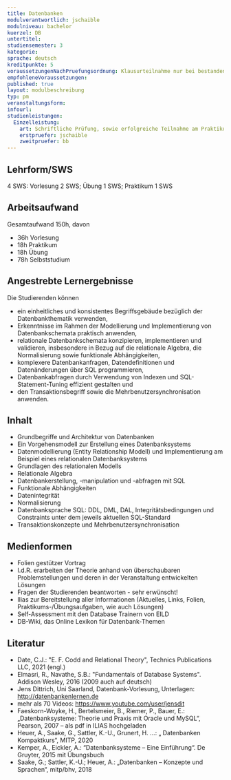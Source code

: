 ```yaml
---
title: Datenbanken
modulverantwortlich: jschaible
modulniveau: bachelor
kuerzel: DB
untertitel:
studiensemester: 3
kategorie:
sprache: deutsch
kreditpunkte: 5
voraussetzungenNachPruefungsordnung: Klausurteilnahme nur bei bestandenem DBS1‐Praktikum
empfohleneVoraussetzungen: 
published: true
layout: modulbeschreibung
typ: pm
veranstaltungsform: 
infourl: 
studienleistungen:
  Einzelleistung:
    art: Schriftliche Prüfung, sowie erfolgreiche Teilnahme am Praktikum als Prüfungsvorleistung.
    erstpruefer: jschaible
    zweitpruefer: bb
---
```


## Lehrform/SWS

4 SWS: Vorlesung 2 SWS; Übung 1 SWS; Praktikum 1 SWS

## Arbeitsaufwand

Gesamtaufwand 150h, davon 

- 36h Vorlesung 
- 18h Praktikum
- 18h Übung
- 78h Selbststudium 

## Angestrebte Lernergebnisse

Die Studierenden können

- ein einheitliches und konsistentes Begriffsgebäude bezüglich der Datenbankthematik verwenden,
- Erkenntnisse im Rahmen der Modellierung und Implementierung von Datenbankschemata praktisch anwenden,
- relationale Datenbankschemata konzipieren, implementieren und validieren, insbesondere in Bezug auf die relationale Algebra, die Normalisierung sowie funktionale Abhängigkeiten,
- komplexere Datenbankanfragen, Datendefinitionen und Datenänderungen über SQL programmieren, 
- Datenbankabfragen durch Verwendung von Indexen und SQL-Statement-Tuning effizient gestalten und  
- den Transaktionsbegriff sowie die Mehrbenutzersynchronisation anwenden.

## Inhalt
- Grundbegriffe und Architektur von Datenbanken  
- Ein Vorgehensmodell zur Erstellung eines Datenbanksystems
- Datenmodellierung (Entity Relationship Modell) und Implementierung am Beispiel eines relationalen Datenbanksystems
- Grundlagen des relationalen Modells
- Relationale Algebra
- Datenbankerstellung, -manipulation und -abfragen mit SQL
- Funktionale Abhängigkeiten
- Datenintegrität
- Normalisierung
- Datenbanksprache SQL: DDL, DML, DAL, Integritätsbedingungen und Constraints unter dem jeweils aktuellen SQL-Standard
- Transaktionskonzepte und Mehrbenutzersynchronisation


## Medienformen
* Folien gestützer Vortrag  
* I.d.R. erarbeiten der Theorie anhand von überschaubaren Problemstellungen und deren in der Veranstaltung entwickelten Lösungen 
* Fragen der Studierenden beantworten - sehr erwünscht!  
* Ilias zur Bereitstellung aller Informationen (Aktuelles, Links, Folien, Praktikums-/Übungsaufgaben, wie auch Lösungen)  
* Self-Assessment mit den Database Trainern von EILD 
* DB-Wiki, das Online Lexikon für Datenbank-Themen

## Literatur
- Date, C.J.: "E. F. Codd and Relational Theory", Technics Publications LLC, 2021 (engl.)
- Elmasri, R., Navathe, S.B.: "Fundamentals of Database Systems". Addison Wesley, 2016 (2009 auch auf deutsch)
- Jens Dittrich, Uni Saarland, Datenbank-Vorlesung, Unterlagen: http://datenbankenlernen.de
- mehr als 70 Videos: https://www.youtube.com/user/jensdit
- Faeskorn-Woyke, H., Bertelsmeier, B., Riemer, P., Bauer, E.: „Datenbanksysteme: Theorie und Praxis mit Oracle und MySQL“, Pearson, 2007 – als pdf in ILIAS hochgeladen
- Heuer, A., Saake, G., Sattler, K.-U., Grunert, H. …: „ Datenbanken Kompaktkurs“, MITP, 2020
- Kemper, A., Eickler, A.: “Datenbanksysteme – Eine Einführung“. De Gruyter, 2015 mit Übungsbuch
- Saake, G.; Sattler, K.-U.; Heuer, A.: „Datenbanken – Konzepte und Sprachen“, mitp/bhv, 2018

